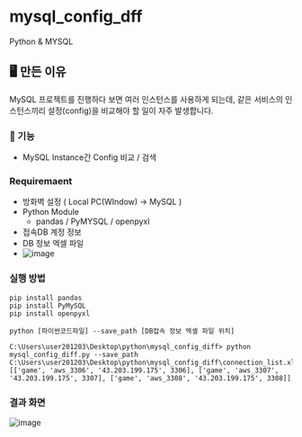 # mysql_config_dff
Python & MYSQL 

## 🖥️ 만든 이유
MySQL 프로젝트를 진행하다 보면 여러 인스턴스를 사용하게 되는데, 같은 서비스의 인스턴스끼리 설정(config)을 비교해야 할 일이 자주 발생합니다.

### 📌 기능  
- MySQL Instance간 Config 비교 / 검색

### Requiremaent
 - 방화벽 설정 ( Local PC(WIndow) -> MySQL )
 - Python Module
   - pandas / PyMYSQL / openpyxl
 - 접속DB 계정 정보
 - DB 정보 엑셀 파일
 - ![image](https://github.com/user-attachments/assets/f3122330-6408-4d2e-a127-3dc62d8e9624)


### 실행 방법
```
pip install pandas
pip install PyMySQL 
pip install openpyxl

python [파이썬코드파일] --save_path [DB접속 정보 엑셀 파일 위치]

C:\Users\user201203\Desktop\python\mysql_config_diff> python mysql_config_diff.py --save_path C:\Users\user201203\Desktop\python\mysql_config_diff\connection_list.xlsx
[['game', 'aws_3306', '43.203.199.175', 3306], ['game', 'aws_3307', '43.203.199.175', 3307], ['game', 'aws_3308', '43.203.199.175', 3308]]
```

### 결과 화면
![image](https://github.com/user-attachments/assets/10a57675-f668-4a15-b501-500a8c7ff7f5)
